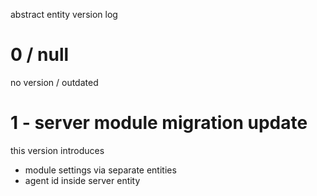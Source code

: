 abstract entity version log

# 0 / null
no version / outdated

# 1 - server module migration update
this version introduces
- module settings via separate entities
- agent id inside server entity